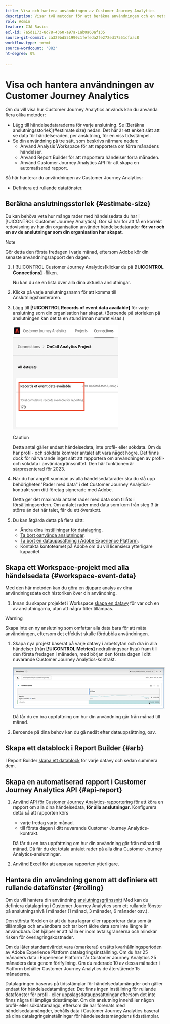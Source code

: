 ```yaml
---
title: Visa och hantera användningen av Customer Journey Analytics
description: Visar två metoder för att beräkna användningen och en metod för att hantera den.
role: Admin
feature: CJA Basics
exl-id: 7a5d1173-8d78-4360-a97a-1ab0a60af135
source-git-commit: ca329bd551990c1fefeda2fe272ed17551cfaac8
workflow-type: tm+mt
source-wordcount: '882'
ht-degree: 0%

---
```


# Visa och hantera användningen av Customer Journey Analytics

Om du vill visa hur Customer Journey Analytics används kan du använda flera olika metoder:

* Lägg till händelsedataraderna för varje anslutning. Se [Beräkna anslutningsstorlek](#estimate size) nedan. Det här är ett enkelt sätt att se data för händelseraden, per anslutning, för en viss tidsstämpel.
* Se din användning på tre sätt, som beskrivs närmare nedan:
   * Använd Analysis Workspace för att rapportera om förra månadens händelser.
   * Använd Report Builder för att rapportera händelser förra månaden.
   * Använd Customer Journey Analytics API för att skapa en automatiserad rapport.

Så här hanterar du användningen av Customer Journey Analytics:

* Definiera ett rullande datafönster.

## Beräkna anslutningsstorlek {#estimate-size}

Du kan behöva veta hur många rader med händelsedata du har i [!UICONTROL Customer Journey Analytics]. Gör så här för att få en korrekt redovisning av hur din organisation använder händelsedatarader **för var och en av de anslutningar som din organisation har skapat**.

>[!NOTE]
>
>Gör detta den första fredagen i varje månad, eftersom Adobe kör din senaste användningsrapport den dagen.

1. I [!UICONTROL Customer Journey Analytics]klickar du på **[!UICONTROL Connections]** -fliken.

   Nu kan du se en lista över alla dina aktuella anslutningar.

1. Klicka på varje anslutningsnamn för att komma till Anslutningshanteraren.

1. Lägg till **[!UICONTROL Records of event data available]** för varje anslutning som din organisation har skapat. (Beroende på storleken på anslutningen kan det ta en stund innan numret visas.)

   ![händelsedata](./assets/event-data.png)

   >[!CAUTION]
   >
   >   Detta antal gäller endast händelsedata, inte profil- eller sökdata. Om du har profil- och sökdata kommer antalet att vara något högre. Det finns dock för närvarande inget sätt att rapportera om användningen av profil- och sökdata i användargränssnittet. Den här funktionen är särpresenterad för 2023.

1. När du har angett summan av alla händelsedatarader ska du slå upp behörigheten&quot;Rader med data&quot; i det Customer Journey Analytics-kontrakt som ditt företag signerade med Adobe.

   Detta ger det maximala antalet rader med data som tillåts i försäljningsordern. Om antalet rader med data som kom från steg 3 är större än det här talet, får du ett överskott.

1. Du kan åtgärda detta på flera sätt:

   * Ändra dina [inställningar för datalagring](https://experienceleague.adobe.com/docs/analytics-platform/using/cja-connections/manage-connections.html#set-rolling-window-for-connection-data-retention).
   * [Ta bort oanvända anslutningar](https://experienceleague.adobe.com/docs/analytics-platform/using/cja-overview/cja-faq.html#implications-of-deleting-data-components).
   * [Ta bort en datauppsättning i Adobe Experience Platform](https://experienceleague.adobe.com/docs/analytics-platform/using/cja-overview/cja-faq.html#implications-of-deleting-data-components).
   * Kontakta kontoteamet på Adobe om du vill licensiera ytterligare kapacitet.

## Skapa ett Workspace-projekt med alla händelsedata {#workspace-event-data}

Med den här metoden kan du göra en djupare analys av dina användningsdata och historiken över din användning.

1. Innan du skapar projektet i Workspace [skapa en datavy](/help/data-views/create-dataview.md) för var och en av anslutningarna, utan att några filter tillämpas.

>[!WARNING]
>
>    Skapa inte en ny anslutning som omfattar alla data bara för att mäta användningen, eftersom det effektivt skulle fördubbla användningen.

1. Skapa nya projekt baserat på varje datavy i arbetsytan och dra in alla händelser (från **[!UICONTROL Metrics]** nedrullningsbar lista) fram till den första fredagen i månaden, med början den första dagen i ditt nuvarande Customer Journey Analytics-kontrakt.

   ![Händelser](./assets/events-usage.png)

   Då får du en bra uppfattning om hur din användning går från månad till månad.

1. Beroende på dina behov kan du gå nedåt efter datauppsättning, osv.

## Skapa ett datablock i Report Builder {#arb}

I Report Builder [skapa ett datablock](/help/report-builder/create-a-data-block.md) för varje datavy och sedan summera dem.

## Skapa en automatiserad rapport i Customer Journey Analytics API {#api-report}

1. Använd [API för Customer Journey Analytics-rapportering](https://developer.adobe.com/cja-apis/docs/api/#tag/Reporting-API) för att köra en rapport om alla dina händelsedata, **för alla anslutningar**. Konfigurera detta så att rapporten körs

   * varje fredag varje månad.
   * till första dagen i ditt nuvarande Customer Journey Analytics-kontrakt.

   Då får du en bra uppfattning om hur din användning går från månad till månad. Då får du det totala antalet rader på alla dina Customer Journey Analytics-anslutningar.

1. Använd Excel för att anpassa rapporten ytterligare.

## Hantera din användning genom att definiera ett rullande datafönster {#rolling}

Om du vill hantera din användning [anslutningsgränssnitt](/help/connections/create-connection.md) Med kan du definiera datalagring i Customer Journey Analytics som ett rullande fönster på anslutningsnivå i månader (1 månad, 3 månader, 6 månader osv.).

Den största fördelen är att du bara lagrar eller rapporterar data som är tillämpliga och användbara och tar bort äldre data som inte längre är användbara. Det hjälper er att hålla er inom avtalsgränserna och minskar risken för överlagringskostnader.

Om du låter standardvärdet vara (omarkerat) ersätts kvarhållningsperioden av Adobe Experience Platform datalagringsinställning. Om du har 25 månaders data i Experience Platform får Customer Journey Analytics 25 månaders data genom förifyllning. Om du raderade 10 av dessa månader i Platform behåller Customer Journey Analytics de återstående 15 månaderna.

Datalagringen baseras på tidsstämplar för händelsedatamängder och gäller endast för händelsedatamängder. Det finns ingen inställning för rullande datafönster för profil- eller uppslagsdatauppsättningar eftersom det inte finns några tillämpliga tidsstämplar. Om din anslutning innehåller någon profil- eller sökdatamängd, eftersom de har förenats med händelsedatamängder, behålls data i Customer Journey Analytics baserat på dina datalagringsinställningar för händelsedatamängdens tidsstämplar.

